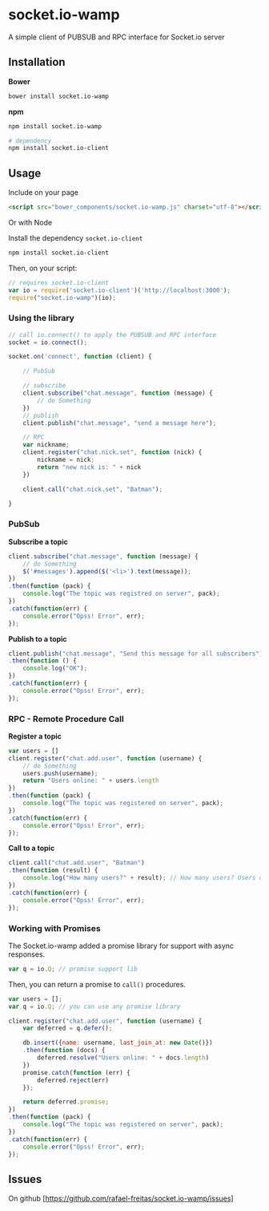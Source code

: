 # socket.io-wamp
A simple client of PUBSUB and RPC interface for Socket.io server

## Installation

__Bower__
```sh
bower install socket.io-wamp
```

__npm__
```sh
npm install socket.io-wamp

# dependency
npm install socket.io-client
```

## Usage

Include on your page
```html
<script src="bower_components/socket.io-wamp.js" charset="utf-8"></script>
```

Or with Node

Install the dependency `socket.io-client`
```sh
npm install socket.io-client
```

Then, on your script:
```js
// requires socket.io-client
var io = require('socket.io-client')('http://localhost:3000');
require("socket.io-wamp")(io);
```

### Using the library
```js
// call io.connect() to apply the PUBSUB and RPC interface
socket = io.connect();

socket.on('connect', function (client) {

    // PubSub

    // subscribe
    client.subscribe("chat.message", function (message) {
        // do Something
    })
    // publish
    client.publish("chat.message", "send a message here");

    // RPC
    var nickname;
    client.register("chat.nick.set", function (nick) {
        nickname = nick;
        return "new nick is: " + nick
    })

    client.call("chat.nick.set", "Batman");

}
```


### PubSub


__Subscribe a topic__
```js
client.subscribe("chat.message", function (message) {
    // do Something
    $('#messages').append($('<li>').text(message));
})
.then(function (pack) {
    console.log("The topic was registred on server", pack);
})
.catch(function(err) {
    console.error("Opss! Error", err);
});
```


__Publish to a topic__
```js
client.publish("chat.message", "Send this message for all subscribers")
.then(function () {
    console.log("OK");
})
.catch(function(err) {
    console.error("Opss! Error", err);
});
```

### RPC - Remote Procedure Call


__Register a topic__
```js
var users = []
client.register("chat.add.user", function (username) {
    // do Something
    users.push(username);
    return "Users online: " + users.length
})
.then(function (pack) {
    console.log("The topic was registered on server", pack);
})
.catch(function(err) {
    console.error("Opss! Error", err);
});
```


__Call to a topic__
```js
client.call("chat.add.user", "Batman")
.then(function (result) {
    console.log("How many users?" + result); // How many users? Users online: 1
})
.catch(function(err) {
    console.error("Opss! Error", err);
});
```


### Working with Promises

The Socket.io-wamp added a promise library for support with async responses.

```js
var q = io.Q; // promise support lib
```

Then, you can return a promise to `call()` procedures.

```js
var users = [];
var q = io.Q; // you can use any promise library

client.register("chat.add.user", function (username) {
    var deferred = q.defer();

    db.insert({name: username, last_join_at: new Date()})
    .then(function (docs) {
        deferred.resolve("Users online: " + docs.length)
    })
    promise.catch(function (err) {
        deferred.reject(err)
    });

    return deferred.promise;
})
.then(function (pack) {
    console.log("The topic was registered on server", pack);
})
.catch(function(err) {
    console.error("Opss! Error", err);
});
```


## Issues

On github [https://github.com/rafael-freitas/socket.io-wamp/issues]
